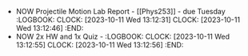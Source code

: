- NOW Projectile Motion Lab Report - [[Phys253]] - due Tuesday
  :LOGBOOK:
  CLOCK: [2023-10-11 Wed 13:12:31]
  CLOCK: [2023-10-11 Wed 13:12:46]
  :END:
- NOW 2x HW and 1x Quiz -
  :LOGBOOK:
  CLOCK: [2023-10-11 Wed 13:12:55]
  CLOCK: [2023-10-11 Wed 13:12:56]
  :END: